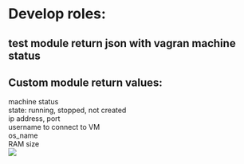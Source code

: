 # Develop roles:
## test module return json with vagran machine status
## Custom module return values:
machine status  
state: running, stopped, not created  
ip address, port  
username to connect to VM  
os_name  
RAM size  
<img src="pictures/ansible-day-3.png">
